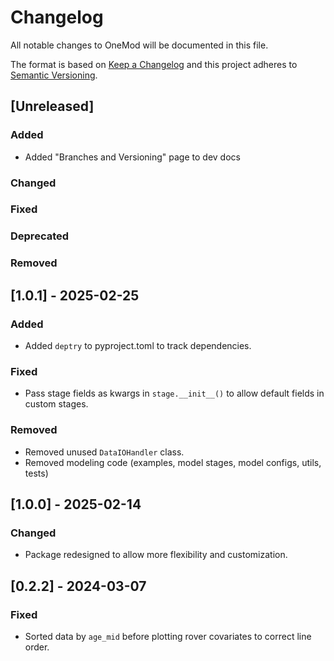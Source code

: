 # Changelog

All notable changes to OneMod will be documented in this file.

The format is based on [Keep a Changelog](http://keepachangelog.com/en/1.0.0/) and this project adheres to [Semantic Versioning](http://semver.org/spec/v2.0.0.html).

## [Unreleased]

### Added

- Added "Branches and Versioning" page to dev docs

### Changed

### Fixed

### Deprecated

### Removed

## [1.0.1] - 2025-02-25

### Added

- Added `deptry` to pyproject.toml to track dependencies.

### Fixed

- Pass stage fields as kwargs in `stage.__init__()` to allow default fields in custom stages.

### Removed

- Removed unused `DataIOHandler` class.
- Removed modeling code (examples, model stages, model configs, utils, tests)

## [1.0.0] - 2025-02-14

### Changed

- Package redesigned to allow more flexibility and customization.

## [0.2.2] - 2024-03-07

### Fixed

- Sorted data by `age_mid` before plotting rover covariates to correct line order.
